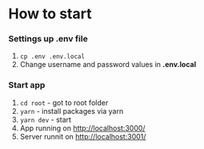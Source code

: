 # How to start
 
### Settings up .env file

1. `cp .env .env.local`  
2. Change username and password values in **.env.local**

### Start app

1. `cd root` - got to root folder
2. `yarn` - install packages via yarn 
3. `yarn dev` - start
4. App running on [http://localhost:3000/](http://localhost:3000/)
5. Server runnit on [http://localhost:3001/](http://localhost:3001/)
